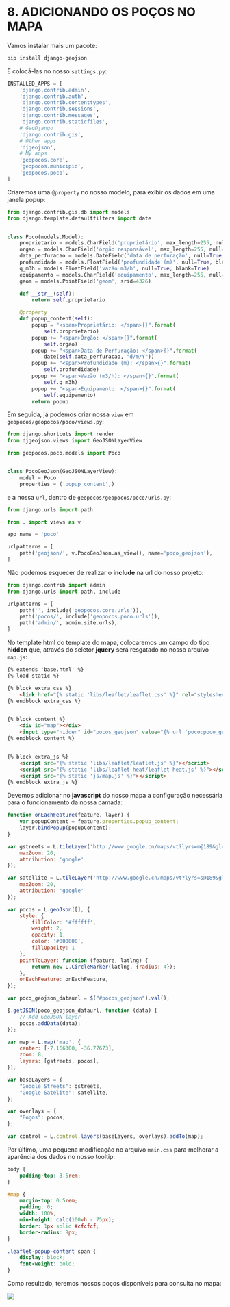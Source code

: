 # 8. ADICIONANDO OS POÇOS NO MAPA

Vamos instalar mais um pacote:

```bash
pip install django-geojson
```

E colocá-las no nosso `settings.py`:

```python
INSTALLED_APPS = [
    'django.contrib.admin',
    'django.contrib.auth',
    'django.contrib.contenttypes',
    'django.contrib.sessions',
    'django.contrib.messages',
    'django.contrib.staticfiles',
    # GeoDjango
    'django.contrib.gis',
    # Other apps
    'djgeojson',
    # My apps
    'geopocos.core',
    'geopocos.municipio',
    'geopocos.poco',
]
```

Criaremos uma `@property` no nosso modelo, para exibir os dados em uma janela popup:

```python
from django.contrib.gis.db import models
from django.template.defaultfilters import date


class Poco(models.Model):
    proprietario = models.CharField('proprietário', max_length=255, null=True, blank=True)
    orgao = models.CharField('órgão responsável', max_length=255, null=True, blank=True)
    data_perfuracao = models.DateField('data de perfuração', null=True, blank=True)
    profundidade = models.FloatField('profundidade (m)', null=True, blank=True)
    q_m3h = models.FloatField('vazão m3/h', null=True, blank=True)
    equipamento = models.CharField('equipamento', max_length=255, null=True, blank=True)
    geom = models.PointField('geom', srid=4326)

    def __str__(self):
        return self.proprietario

    @property
    def popup_content(self):
        popup = "<span>Proprietário: </span>{}".format(
            self.proprietario)
        popup += "<span>Órgão: </span>{}".format(
            self.orgao)
        popup += "<span>Data de Perfuração: </span>{}".format(
            date(self.data_perfuracao, "d/m/Y"))
        popup += "<span>Profundidade (m): </span>{}".format(
            self.profundidade)
        popup += "<span>Vazão (m3/h): </span>{}".format(
            self.q_m3h)
        popup += "<span>Equipamento: </span>{}".format(
            self.equipamento)
        return popup
```


Em seguida, já podemos criar nossa `view` em `geopocos/geopocos/poco/views.py`:

```python
from django.shortcuts import render
from djgeojson.views import GeoJSONLayerView

from geopocos.poco.models import Poco


class PocoGeoJson(GeoJSONLayerView):
    model = Poco
    properties = ('popup_content',)
```

e a nossa `url`, dentro de `geopocos/geopocos/poco/urls.py`:

```python
from django.urls import path

from . import views as v

app_name = 'poco'

urlpatterns = [
    path('geojson/', v.PocoGeoJson.as_view(), name='poco_geojson'),
]
```

Não podemos esquecer de realizar o **include** na url do nosso projeto:

```python
from django.contrib import admin
from django.urls import path, include

urlpatterns = [
    path('', include('geopocos.core.urls')),
    path('pocos/', include('geopocos.poco.urls')),
    path('admin/', admin.site.urls),
]
```
No template html do template do mapa, colocaremos um campo do tipo **hidden** que, através do seletor **jquery** será resgatado no nosso arquivo `map.js`:

```html
{% extends 'base.html' %}
{% load static %}

{% block extra_css %}
    <link href="{% static 'libs/leaflet/leaflet.css' %}" rel="stylesheet">
{% endblock extra_css %}


{% block content %}
    <div id="map"></div>
    <input type="hidden" id="pocos_geojson" value="{% url 'poco:poco_geojson' %}">
{% endblock content %}


{% block extra_js %}
    <script src="{% static 'libs/leaflet/leaflet.js' %}"></script>
    <script src="{% static 'libs/leaflet-heat/leaflet-heat.js' %}"></script>
    <script src="{% static 'js/map.js' %}"></script>
{% endblock extra_js %}
``` 

Devemos adicionar no **javascript** do nosso mapa a configuração necessária para o funcionamento da nossa camada:

```javascript
function onEachFeature(feature, layer) {
    var popupContent = feature.properties.popup_content;
    layer.bindPopup(popupContent);
}

var gstreets = L.tileLayer('http://www.google.cn/maps/vt?lyrs=m@189&gl=cn&x={x}&y={y}&z={z}', {
    maxZoom: 20,
    attribution: 'google'
});

var satellite = L.tileLayer('http://www.google.cn/maps/vt?lyrs=s@189&gl=cn&x={x}&y={y}&z={z}', {
    maxZoom: 20,
    attribution: 'google'
});

var pocos = L.geoJson([], {
    style: {
        fillColor: '#ffffff',
        weight: 2,
        opacity: 1,
        color: '#000000',
        fillOpacity: 1
    },
    pointToLayer: function (feature, latlng) {
        return new L.CircleMarker(latlng, {radius: 4});
    },
    onEachFeature: onEachFeature,
});

var poco_geojson_dataurl = $("#pocos_geojson").val();

$.getJSON(poco_geojson_dataurl, function (data) {
    // Add GeoJSON layer
    pocos.addData(data);
});

var map = L.map('map', {
    center: [-7.166300, -36.77673],
    zoom: 8,
    layers: [gstreets, pocos],
});

var baseLayers = {
    "Google Streets": gstreets,
    "Google Satélite": satellite,
};

var overlays = {
    "Poços": pocos,
};

var control = L.control.layers(baseLayers, overlays).addTo(map);
```

Por último, uma pequena modificação no arquivo `main.css` para melhorar a aparência dos dados no nosso tooltip:

```css
body {
    padding-top: 3.5rem;
}

#map {
    margin-top: 0.5rem;
    padding: 0;
    width: 100%;
    min-height: calc(100vh - 75px);
    border: 1px solid #cfcfcf;
    border-radius: 8px;
}

.leaflet-popup-content span {
    display: block;
    font-weight: bold;
}
```

Como resultado, teremos nossos poços disponíveis para consulta no mapa:

![](.pastes/2019-10-07-21-37-49.png)